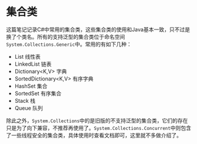 # 集合类

这篇笔记记录C#中常用的集合类，这些集合类的使用和Java基本一致，只不过是换了个类名。所有的支持泛型的集合类位于命名空间`System.Collections.Generic`中。常用的有如下几种：

* List<T> 线性表
* LinkedList<T> 链表
* Dictionary<K,V> 字典
* SortedDictionary<K,V> 有序字典
* HashSet<T> 集合
* SortedSet<T> 有序集合
* Stack<T> 栈
* Queue<T> 队列

除此之外，`System.Collections`中的是旧版的不支持泛型的集合类，它们的存在只是为了向下兼容，不推荐再使用了。`System.Collections.Concurrent`中则包含了一些线程安全的集合类，具体使用时查看文档即可，这里就不多做介绍了。
